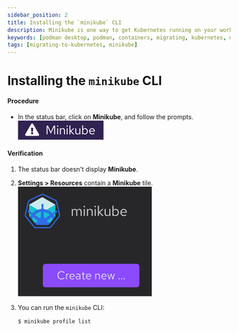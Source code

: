 ```yaml
---
sidebar_position: 2
title: Installing the `minikube` CLI
description: Minikube is one way to get Kubernetes running on your workstation.
keywords: [podman desktop, podman, containers, migrating, kubernetes, minikube]
tags: [migrating-to-kubernetes, minikube]
---
```


# Installing the `minikube` CLI

#### Procedure

- In the status bar, click on **Minikube**, and follow the prompts.
  ![Minikube in the status bar](../../../kubernetes/minikube/img/minikube-status-bar.png)

#### Verification

1. The status bar doesn't display **Minikube**.
1. **<icon icon="fa-solid fa-cog" size="lg" /> Settings > Resources** contain a **Minikube** tile.
   ![Minikube resource tile](../../../kubernetes/minikube/img/minikube-resource.png)
1. You can run the `minikube` CLI:

   ```shell-session
   $ minikube profile list
   ```
